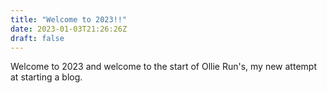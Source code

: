```yaml
---
title: "Welcome to 2023!!"
date: 2023-01-03T21:26:26Z
draft: false
---
```


Welcome to 2023 and welcome to the start of Ollie Run's, my new attempt at
starting a blog.
